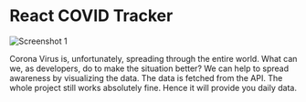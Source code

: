 # React COVID Tracker

![Screenshot 1](https://user-images.githubusercontent.com/68656122/127758520-2ed35ebf-1296-4025-a32e-b160d8aa6628.png)

Corona Virus is, unfortunately, spreading through the entire world. What can we, as developers, do to make the situation better? We can help to spread awareness by visualizing the data. The data is fetched from the API.
The whole project still works absolutely fine. Hence it will provide you daily data.
